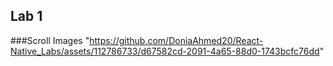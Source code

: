 ## Lab 1
###Scroll Images
"https://github.com/DoniaAhmed20/React-Native_Labs/assets/112786733/d67582cd-2091-4a65-88d0-1743bcfc76dd"

